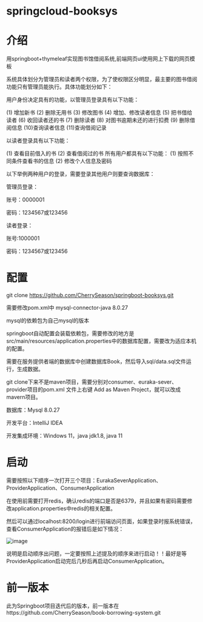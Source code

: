 # springcloud-booksys
# 介绍
用springboot+thymeleaf实现图书馆借阅系统,前端网页ui使用网上下载的网页模板

系统具体划分为管理员和读者两个权限，为了使权限区分明显，最主要的图书借阅功能只有管理员能执行。具体功能划分如下：

用户身份决定具有的功能，以管理员登录具有以下功能：

(1)	增加新书
(2)	删除无用书
(3)	修改图书
(4)	增加、修改读者信息
(5)	把书借给读者
(6)	收回读者还的书
(7)	删除读者
(8)	对图书逾期未还的进行扣费
(9)	删除借阅信息
(10)查询读者信息
(11)查询借阅记录

以读者登录具有以下功能：

(1)	查看目前借入的书
(2)	查看借阅过的书
所有用户都具有以下功能：
(1)	按照不同条件查看书的信息
(2)	修改个人信息及密码

以下举例两种用户的登录，需要登录其他用户则要查询数据库：

管理员登录：

账号：0000001

密码：1234567或123456

读者登录：

账号:1000001

密码：1234567或123456

# 配置
git clone https://github.com/CherrySeason/springboot-booksys.git

需要修改pom.xml中
<artifactId>mysql-connector-java</artifactId>
<version>8.0.27</version>

mysql的依赖包为自己mysql的版本

springboot自动配置会装载依赖包，需要修改的地方是src/main/resources/application.properties中的数据库配置，需要改为适应本机的配置。

需要在服务提供者端的数据库中创建数据库Book，然后导入sql/data.sql文件运行，生成数据。

git clone下来不是maven项目，需要分别对consumer、euraka-sever、provider项目的pom.xml 文件上右键 Add as Maven Project，就可以改成mavern项目。

数据库：Mysql 8.0.27

开发平台：IntelliJ IDEA

开发集成环境：Windows 11，java jdk1.8, java 11

# 启动

需要按照以下顺序一次打开三个项目：EurakaSeverApplication、ProviderApplication、ConsumerApplication

在使用前需要打开redis，确认redis的端口是否是6379，并且如果有密码需要修改application.properties中redis的相关配置。

然后可以通过localhost:8200/login进行前端访问页面，如果登录时报系统错误，查看ConsumerApplication的报错后是如下情况：

![image](https://user-images.githubusercontent.com/78289616/170486976-bc985b4a-95f9-4801-bf66-55b4d74fca45.png)

说明是启动顺序出问题，一定要按照上述提及的顺序来进行启动！！最好是等ProviderApplication启动完后几秒后再启动ConsumerApplication。

# 前一版本

此为Springboot项目迭代后的版本，前一版本在https://github.com/CherrySeason/book-borrowing-system.git